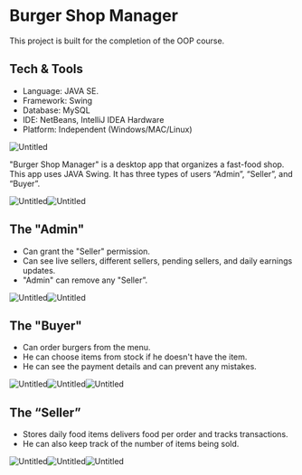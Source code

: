 # Burger Shop Manager
This project is built for the completion of the OOP course.

## Tech & Tools

-   Language: JAVA SE.
-   Framework: Swing
-   Database: MySQL
-   IDE: NetBeans, IntelliJ IDEA Hardware
-   Platform: Independent (Windows/MAC/Linux)

![Untitled](./Images/Burger%20Shop%20Manager%20Project%20Readme/Untitled.png)

"Burger Shop Manager" is a desktop app that organizes a fast-food shop. This app uses JAVA Swing. It has three types of users “Admin”, “Seller”, and “Buyer”.

![Untitled](./Images/Burger%20Shop%20Manager%20Project%20Readme/Untitled%201.png)![Untitled](./Images/Burger%20Shop%20Manager%20Project%20Readme/Untitled%202.png)

## The "Admin"

-   Can grant the "Seller" permission.
-   Can see live sellers, different sellers, pending sellers, and daily earnings updates.
-   "Admin" can remove any "Seller”.

![Untitled](./Images/Burger%20Shop%20Manager%20Project%20Readme/Untitled%203.png)![Untitled](./Images/Burger%20Shop%20Manager%20Project%20Readme/Untitled%204.png)

## The "Buyer"

-   Can order burgers from the menu.
-   He can choose items from stock if he doesn't have the item.
-   He can see the payment details and can prevent any mistakes.

![Untitled](./Images/Burger%20Shop%20Manager%20Project%20Readme/Untitled%205.png)![Untitled](./Images/Burger%20Shop%20Manager%20Project%20Readme/Untitled%206.png)![Untitled](./Images/Burger%20Shop%20Manager%20Project%20Readme/Untitled%207.png)

## The “Seller”

-   Stores daily food items delivers food per order and tracks transactions.
-   He can also keep track of the number of items being sold.

![Untitled](./Images/Burger%20Shop%20Manager%20Project%20Readme/Untitled%208.png)![Untitled](./Images/Burger%20Shop%20Manager%20Project%20Readme/Untitled%209.png)![Untitled](./Images/Burger%20Shop%20Manager%20Project%20Readme/Untitled%2010.png)
